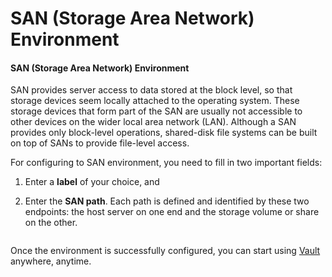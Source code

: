 # SAN (Storage Area Network) Environment

#### SAN (Storage Area Network) Environment <a href="#san-storage-area-network-environment" id="san-storage-area-network-environment"></a>

SAN provides server access to data stored at the block level, so that storage devices seem locally attached to the operating system. These storage devices that form part of the SAN are usually not accessible to other devices on the wider local area network (LAN). Although a SAN provides only block-level operations, shared-disk file systems can be built on top of SANs to provide file-level access.

For configuring to SAN environment, you need to fill in two important fields:

1. &#x20;Enter a **label** of your choice, and
2.  Enter the **SAN path**. Each path is defined and identified by these two endpoints: the host server on one end and the storage volume or share on the other.

    <figure><img src="https://cdn.document360.io/8711f4e7-c040-4616-aac9-d947f87e4619/Images/Documentation/image-1623317600929.png" alt=""><figcaption></figcaption></figure>

Once the environment is successfully configured, you can start using [Vault](https://www.autorabit.com/products/vault-data-backup-recovery/) anywhere, anytime.
